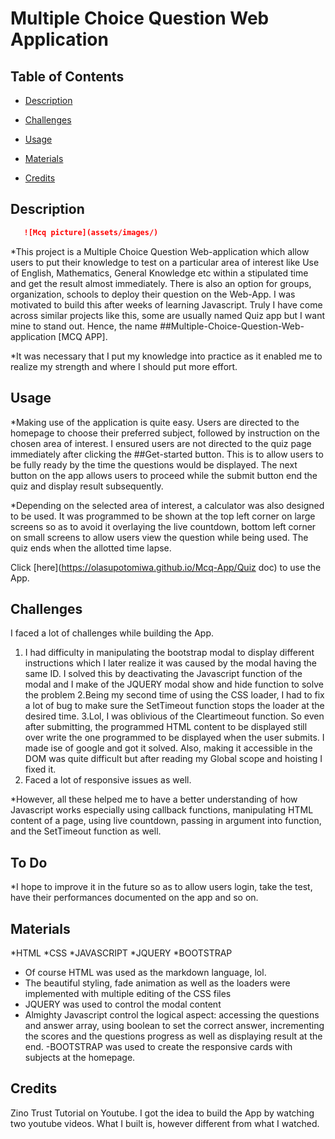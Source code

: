 # Multiple Choice Question Web Application


## Table of Contents

- [Description](#description)

- [Challenges](#challenges)

- [Usage](#usage)

- [Materials](#materials)

- [Credits](#credits)

## Description

```md 
   ![Mcq picture](assets/images/)
```

*This project is a Multiple Choice Question Web-application which allow users to put their knowledge to test on a particular area of interest like Use of English, Mathematics, General Knowledge etc
 within a stipulated time and get the result almost immediately. There is also an option for groups, organization, schools to deploy their question on the Web-App.
I was motivated to build this after weeks of learning Javascript. Truly I have come across similar projects like this, some are usually named Quiz app but 
I want mine to stand out. Hence, the name ##Multiple-Choice-Question-Web-application [MCQ APP].

*It was necessary that I put my knowledge into practice as it enabled me to realize my strength and where I should put more effort.


## Usage

*Making use of the application is quite easy. Users are directed to the homepage to choose their preferred subject, followed by instruction on the chosen area of interest.
I ensured users are not directed to the quiz page immediately after clicking the ##Get-started button. This is to allow users to be fully ready by the time the questions would be displayed.
The next button on the app allows users to proceed while the submit button end the quiz and display result subsequently.

*Depending on the selected area of interest, a calculator was also designed to be used. It was programmed to be shown at the top left corner on large screens so as to avoid it overlaying the live countdown, bottom left corner on small screens to allow users view the question while being used.
The quiz ends when the allotted time lapse.

Click [here](https://olasupotomiwa.github.io/Mcq-App/Quiz doc) to use the App.


## Challenges
 I faced a lot of challenges while building the App. 

 1. I had difficulty in manipulating the bootstrap modal to display different instructions which I later realize it was caused by the modal having the same ID. I solved this by deactivating the Javascript function of the modal and I make of the JQUERY modal show and hide function to solve the problem
 2.Being my second time of using the CSS loader, I had to fix a lot of bug to make sure the SetTimeout function stops the loader at the desired time.
 3.Lol, I was oblivious of the Cleartimeout function. So even after submitting, the programmed HTML content to be displayed still over write the one programmed to be displayed when the user submits. I made ise of google and got it solved.
 Also, making it accessible in the DOM was quite difficult but after reading my Global scope and hoisting I fixed it.
 4. Faced a lot of responsive issues as well.

 *However, all these helped me to have a better understanding of how Javascript works especially using callback functions, manipulating HTML content of a page, using live countdown, passing in argument into function, and the SetTimeout function as well.

 ## To Do
*I hope to improve it in the future so as to allow users login, take the test, have their performances documented on the app and so on.

## Materials
*HTML *CSS *JAVASCRIPT *JQUERY *BOOTSTRAP
- Of course HTML was used as the markdown language, lol.
- The beautiful styling, fade animation as well as the loaders were implemented with multiple editing of the CSS files
- JQUERY was used to control the modal content
- Almighty Javascript control the logical aspect: accessing the questions and answer array, using boolean to set the correct answer, incrementing the scores and the questions progress as well as displaying result at the end.
-BOOTSTRAP was used to create the responsive cards with subjects at the homepage.

## Credits

Zino Trust Tutorial on Youtube.
I got the idea to build the App by watching two youtube videos. What I built is, however different from what I watched.



